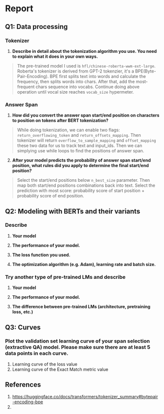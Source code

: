# Report

## Q1: Data processing

### Tokenizer

1. **Describe in detail about the tokenization algorithm you use. You need to explain what it does in your own ways.**

> The pre-trained model I used is ```hfl/chinese-roberta-wwm-ext-large```. Roberta's tokenizer is derived from GPT-2 tokenzier, it's a BPE(Byte-Pair-Encoding).
> BPE first splits text into words and calculate the frequency, then splits words into chars.
> After that, add the most-frequent chars sequence into vocabs.
> Continue doing above operation until vocal size reaches `vocab_size` hypermeter.

### Answer Span

1. **How did you convert the answer span start/end position on characters to position on tokens after BERT tokenization?**

> While doing tokenization, we can enable two flags: `return_overflowing_token` and `return_offsets_mapping`.
> Then tokenizer will return `overflow_to_sample_mapping` and `offset_mapping` these two data for us to track text and input_ids.
> Then we can simplying use while loops to find the positions of answer span.

2. **After your model predicts the probability of answer span start/end position, what rules did you apply to determine the final start/end position?**

> Select the start/end positions below `n_best_size` parameter. Then map both start/end positions combinations back into text.
> Select the prediction with most score: probability score of start position + probability score of end position.

## Q2: Modeling with BERTs and their variants

### Describe

1. **Your model**

2. **The performance of your model.**

3. **The loss function you used.**

4. **The optimization algorithm (e.g. Adam), learning rate and batch size.**

### Try another type of pre-trained LMs and describe

1. **Your model**

2. **The performance of your model.**

3. **The difference between pre-trained LMs (architecture, pretraining loss, etc.)**


## Q3: Curves

### Plot the validation set learning curve of your span selection (extractive QA) model. Please make sure there are at least 5 data points in each curve.

1. Learning curve of the loss value
2. Learning curve of the Exact Match metric value


## References

1. https://huggingface.co/docs/transformers/tokenizer_summary#bytepair-encoding-bpe
2. 
